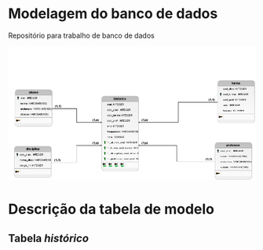 # Modelagem do banco de dados 
Repositório para trabalho de banco de dados

<div align = "center">
<img src= "maneleclara.logico1.png">
</div>

# Descrição da tabela de modelo

<h2>Tabela <i>histórico</i></h2>
